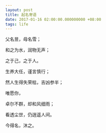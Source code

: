 ```yaml
---
layout: post
title: 起名寄语
date: 2017-01-16 02:00:00.000000000 +08:00
tags: life
---
```


父名昱，母名雪；

和之为水，润物无声；

之于己，之于人。

生养大任，谨言慎行；

然人生得失荣枯，吉凶参半；

唯愿你，

卓尔不群，却和风细雨；

看透尘世，仍逍遥人间。

今得名，沐之。